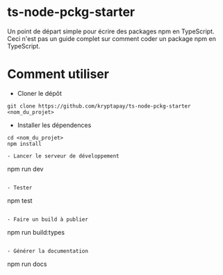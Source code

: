 # ts-node-pckg-starter

Un point de départ simple pour écrire des packages npm en TypeScript.
Ceci n'est pas un guide complet sur comment coder un package npm en TypeScript.

# Comment utiliser
- Cloner le dépôt
```
git clone https://github.com/kryptapay/ts-node-pckg-starter <nom_du_projet>
```

- Installer les dépendences
```
cd <nom_du_projet>
npm install

- Lancer le serveur de développement
```
npm run dev
```

- Tester
```
npm test
```

- Faire un build à publier
```
npm run build:types
```

- Générer la documentation
```
npm run docs
```